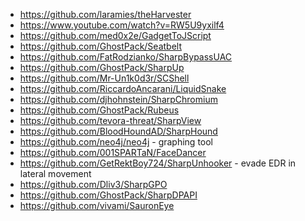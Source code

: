 


* https://github.com/laramies/theHarvester
* https://www.youtube.com/watch?v=RW5U9yxilf4
* https://github.com/med0x2e/GadgetToJScript
* https://github.com/GhostPack/Seatbelt
* https://github.com/FatRodzianko/SharpBypassUAC
* https://github.com/GhostPack/SharpUp
* https://github.com/Mr-Un1k0d3r/SCShell
* https://github.com/RiccardoAncarani/LiquidSnake
* https://github.com/djhohnstein/SharpChromium
* https://github.com/GhostPack/Rubeus
* https://github.com/tevora-threat/SharpView
* https://github.com/BloodHoundAD/SharpHound
* https://github.com/neo4j/neo4j - graphing tool
* https://github.com/001SPARTaN/FaceDancer
* https://github.com/GetRektBoy724/SharpUnhooker - evade EDR in lateral movement
* https://github.com/Dliv3/SharpGPO
* https://github.com/GhostPack/SharpDPAPI
* https://github.com/vivami/SauronEye
